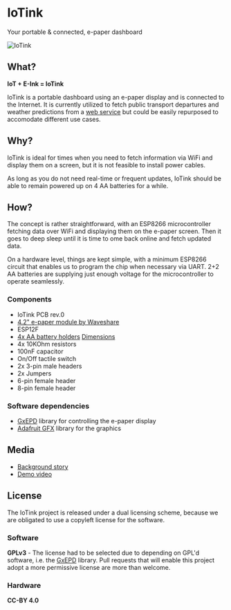 # IoTink
Your portable & connected, e-paper dashboard

![IoTink](https://platis.solutions/blog/wp-content/uploads/2019/02/iotink_feat.jpg)

## What?
**IoT + E-Ink = IoTink**

IoTink is a portable dashboard using an e-paper display and is connected to the
Internet. It is currently utilized to fetch public transport departures and
weather predictions from a
[web service](https://github.com/platisd/vasttrafik-google-assistant) but could
be easily repurposed to accomodate different use cases.

## Why?
IoTink is ideal for times when you need to fetch information via WiFi and display
them on a screen, but it is not feasible to install power cables.

As long as you do not need real-time or frequent updates, IoTink should be
able to remain powered up on 4 AA batteries for a while.

## How?
The concept is rather straightforward, with an ESP8266 microcontroller fetching
data over WiFi and displaying them on the e-paper screen. Then it goes to
deep sleep until it is time to ome back online and fetch updated data.

On a hardware level, things are kept simple, with a minimum ESP8266 circuit that
enables us to program the chip when necessary via UART. 2+2 AA batteries are
supplying just enough voltage for the microcontroller to operate seamlessly.

### Components
* IoTink PCB rev.0
* [4.2" e-paper module by Waveshare](https://www.waveshare.com/wiki/4.2inch_e-Paper_Module)
* ESP12F
* [4x AA battery holders](https://www.electrokit.com/produkt/batterihallare-1xaa-pcb/) [Dimensions](https://i.imgur.com/DCF7JLv.jpg)
* 4x 10KOhm resistors
* 100nF capacitor
* On/Off tactile switch
* 2x 3-pin male headers
* 2x Jumpers
* 6-pin female header
* 8-pin female header

### Software dependencies
* [GxEPD](https://github.com/ZinggJM/GxEPD/) library for controlling the e-paper display
* [Adafruit GFX](https://github.com/adafruit/Adafruit-GFX-Library) library for the graphics

## Media
* [Background story](https://platis.solutions/blog/2019/02/18/iotink-your-portable-e-paper-dashboard/)
* [Demo video](https://youtu.be/FovcpUYtC_o)

## License
The IoTink project is released under a dual licensing scheme, because we
are obligated to use a copyleft license for the software.

### Software
**GPLv3** - The license had to be selected due to depending on GPL'd software,
i.e. the [GxEPD](https://github.com/ZinggJM/GxEPD/) library. Pull requests that
will enable this project adopt a more permissive license are more than welcome.

### Hardware
**CC-BY 4.0**